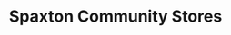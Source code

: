 ---
title: "Spaxton Community Stores"
url: /bridgwater/spaxton-community-stores/
shop: Lebensmittel
---